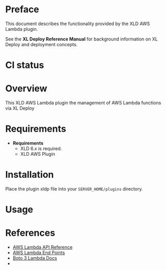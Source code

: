 # Preface #

This document describes the functionality provided by the XLD AWS Lambda plugin.

See the **XL Deploy Reference Manual** for background information on XL Deploy and deployment concepts.

# CI status #


# Overview #

This XLD AWS Lambda plugin the management of AWS Lambda functions via XL Deploy

# Requirements #

* **Requirements**
	* XLD 6.x is required.
	* XLD AWS Plugin

# Installation #

Place the plugin xldp file into your `SERVER_HOME/plugins` directory.  

# Usage #



# References #
+ [AWS Lambda API Reference](http://docs.aws.amazon.com/lambda/latest/dg/API_Reference.html)
+ [AWS Lambda End Points](http://docs.aws.amazon.com/general/latest/gr/rande.html#lambda_region)
+  [Boto 3 Lambda Docs](http://boto3.readthedocs.io/en/latest/reference/services/lambda.html#Lambda.Client.create_function)
+  
